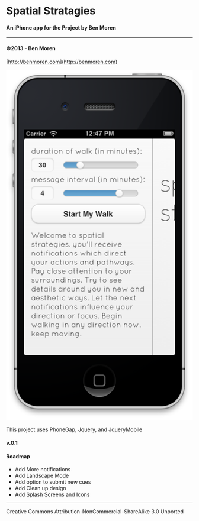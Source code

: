 # Spatial Stratagies #
#### An iPhone app for the Project by Ben Moren ####
--------------------
#### ©2013 - Ben Moren  ####
[http://benmoren.com](http://benmoren.com)  

![Screenshot](/screenshot.png)

This project uses PhoneGap, Jquery, and JqueryMobile

#### v.0.1 ####

#### Roadmap ####
* Add More notifications
* Add Landscape Mode
* Add option to submit new cues
* Add Clean up design
* Add Splash Screens and Icons


----------------

Creative Commons Attribution-NonCommercial-ShareAlike 3.0 Unported




